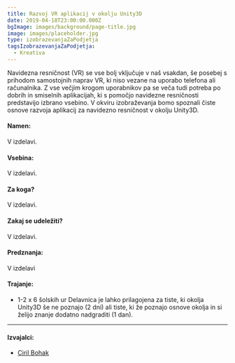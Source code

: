 ```yaml
---
title: Razvoj VR aplikacij v okolju Unity3D
date: 2019-04-18T23:00:00.000Z
bgImage: images/background/page-title.jpg
image: images/placeholder.jpg
type: izobrazevanjaZaPodjetja
tagsIzobrazevanjaZaPodjetja:
  - Kreativa
---
```

Navidezna resničnost (VR) se vse bolj vključuje v naš vsakdan, še posebej s prihodom samostojnih naprav VR, ki niso vezane na uporabo telefona ali računalnika. Z vse večjim krogom uporabnikov pa se veča tudi potreba po dobrih in smiselnih aplikacijah, ki s pomočjo navidezne resničnosti predstavijo izbrano vsebino. V okviru izobraževanja bomo spoznali čiste osnove razvoja aplikacij za navidezno resničnost v okolju Unity3D.

#### Namen:

V izdelavi.

#### Vsebina:

V izdelavi.

#### Za koga?

V izdelavi.

#### Zakaj se udeležiti?

V izdelavi.

#### Predznanja:

V izdelavi

#### Trajanje:

* 1-2 x 6 šolskih ur
  Delavnica je lahko prilagojena za tiste, ki okolja Unity3D še ne poznajo (2 dni) ali tiste, ki že poznajo osnove okolja in si želijo znanje dodatno nadgraditi (1 dan).

- - -

#### Izvajalci:

* [Ciril Bohak](https://akademijafri.si/izvajalci/ciril-bohak/)
